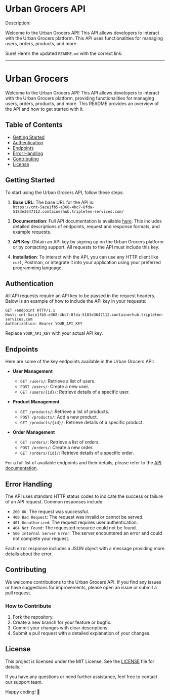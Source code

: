 # Urban Grocers API

Description:


 Welcome to the Urban Grocers API!
 This API allows developers to interact with the Urban Grocers platform.
 This API uses functionalities for managing users, orders, products, and more.

Sure! Here’s the updated `README.md` with the correct link:

---

# Urban Grocers

Welcome to the Urban Grocers API! This API allows developers to interact with the Urban Grocers platform, providing functionalities for managing users, orders, products, and more. This README provides an overview of the API and how to get started with it.

## Table of Contents

- [Getting Started](#getting-started)
- [Authentication](#authentication)
- [Endpoints](#endpoints)
- [Error Handling](#error-handling)
- [Contributing](#contributing)
- [License](#license)

## Getting Started

To start using the Urban Grocers API, follow these steps:

1. **Base URL**: The base URL for the API is:  
   `https://cnt-5ace1fb5-e368-4bc7-8fda-5183e3647112.containerhub.tripleten-services.com/`

2. **Documentation**: Full API documentation is available [here](https://cnt-5ace1fb5-e368-4bc7-8fda-5183e3647112.containerhub.tripleten-services.com/docs/). This includes detailed descriptions of endpoints, request and response formats, and example requests.

3. **API Key**: Obtain an API key by signing up on the Urban Grocers platform or by contacting support. All requests to the API must include this key.

4. **Installation**: To interact with the API, you can use any HTTP client like `curl`, Postman, or integrate it into your application using your preferred programming language.

## Authentication

All API requests require an API key to be passed in the request headers. Below is an example of how to include the API key in your requests:

```http
GET /endpoint HTTP/1.1
Host: cnt-5ace1fb5-e368-4bc7-8fda-5183e3647112.containerhub.tripleten-services.com
Authorization: Bearer YOUR_API_KEY
```

Replace `YOUR_API_KEY` with your actual API key.

## Endpoints

Here are some of the key endpoints available in the Urban Grocers API:

- **User Management**
  - `GET /users/`: Retrieve a list of users.
  - `POST /users/`: Create a new user.
  - `GET /users/{id}/`: Retrieve details of a specific user.

- **Product Management**
  - `GET /products/`: Retrieve a list of products.
  - `POST /products/`: Add a new product.
  - `GET /products/{id}/`: Retrieve details of a specific product.

- **Order Management**
  - `GET /orders/`: Retrieve a list of orders.
  - `POST /orders/`: Create a new order.
  - `GET /orders/{id}/`: Retrieve details of a specific order.

For a full list of available endpoints and their details, please refer to the [API documentation](https://cnt-5ace1fb5-e368-4bc7-8fda-5183e3647112.containerhub.tripleten-services.com/docs/).

## Error Handling

The API uses standard HTTP status codes to indicate the success or failure of an API request. Common responses include:

- `200 OK`: The request was successful.
- `400 Bad Request`: The request was invalid or cannot be served.
- `401 Unauthorized`: The request requires user authentication.
- `404 Not Found`: The requested resource could not be found.
- `500 Internal Server Error`: The server encountered an error and could not complete your request.

Each error response includes a JSON object with a message providing more details about the error.

## Contributing

We welcome contributions to the Urban Grocers API. If you find any issues or have suggestions for improvements, please open an issue or submit a pull request.

### How to Contribute

1. Fork the repository.
2. Create a new branch for your feature or bugfix.
3. Commit your changes with clear descriptions.
4. Submit a pull request with a detailed explanation of your changes.

## License

This project is licensed under the MIT License. See the [LICENSE](LICENSE) file for details.

If you have any questions or need further assistance, feel free to contact our support team.

Happy coding! 🍏



 

